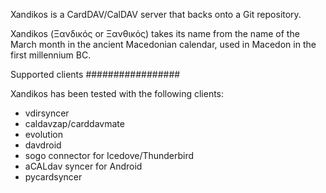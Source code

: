 Xandikos is a CardDAV/CalDAV server that backs onto a Git repository.

Xandikos (Ξανδικός or Ξανθικός) takes its name from the name of the March month
in the ancient Macedonian calendar, used in Macedon in the first millennium BC.

Supported clients
#################

Xandikos has been tested with the following clients:

 - vdirsyncer
 - caldavzap/carddavmate
 - evolution
 - davdroid
 - sogo connector for Icedove/Thunderbird
 - aCALdav syncer for Android
 - pycardsyncer
